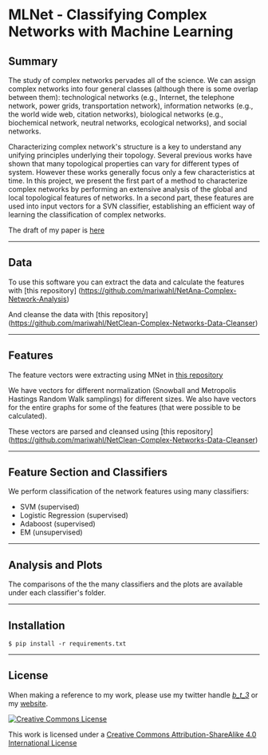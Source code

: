 # MLNet - Classifying Complex Networks with Machine Learning

## Summary


The study of  complex networks pervades all of the science. We can assign complex networks into four general classes (although there is some overlap between them):  technological networks (e.g., Internet, the telephone network, power grids, transportation network),  information networks (e.g., the world wide web, citation networks),   biological networks (e.g., biochemical network, neutral networks, ecological networks), and  social networks.

Characterizing complex network's structure is a key to understand any unifying principles underlying their topology. Several previous works  have shown that many topological properties can vary for different types of system. However these works generally focus only a few characteristics at time.   In this project, we present the first part of a method to characterize complex networks by performing an extensive analysis of the global and local topological features of networks. In a  second part, these features  are used into input vectors for a SVN classifier, establishing an efficient way of learning the classification of complex networks.

The draft of my paper is [here](http://mariwahl.us/docs/ml_report.pdf)

-----
## Data


To use this software you can extract the data and calculate the features with [this repository] (https://github.com/mariwahl/NetAna-Complex-Network-Analysis)


And cleanse the data with [this repository] (https://github.com/mariwahl/NetClean-Complex-Networks-Data-Cleanser)



--------
## Features

The feature vectors were extracting using MNet in [this repository](https://github.com/mariwahl/NetAna-Complex-Network-Analysis)


We have vectors for different normalization (Snowball and Metropolis Hastings Random Walk samplings) for different sizes. We also have vectors for the entire graphs for some of the features (that were possible to be calculated).

These vectors are parsed and cleansed using [this repository] (https://github.com/mariwahl/NetClean-Complex-Networks-Data-Cleanser)


----
## Feature Section and Classifiers

We perform classification of the network features using many classifiers:
- SVM (supervised)
- Logistic Regression (supervised)
- Adaboost (supervised)
- EM (unsupervised)



-----
## Analysis and Plots

The comparisons of the the many classifiers and the plots are available under each classifier's folder.


----
## Installation


```
$ pip install -r requirements.txt
```



----
## License

When making a reference to my work, please use my twitter handle [_b_t_3_](https://twitter.com/_b_t_3_) or my [website](http://bt3gl.github.io/index.html).

<a rel="license" href="http://creativecommons.org/licenses/by-sa/4.0/"><img alt="Creative Commons License" style="border-width:0" src="http://i.creativecommons.org/l/by-sa/4.0/88x31.png" /></a><br />

This work is licensed under a [Creative Commons Attribution-ShareAlike 4.0 International License](http://creativecommons.org/licenses/by-sa/4.0/)

